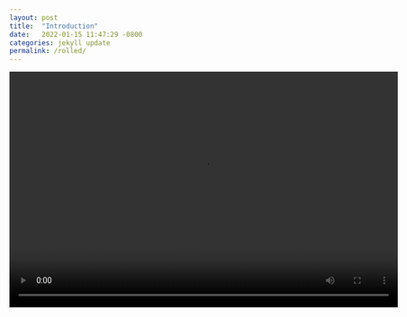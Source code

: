 ```yaml
---
layout: post
title:  "Introduction"
date:   2022-01-15 11:47:29 -0800
categories: jekyll update
permalink: /rolled/
---
```


<video src="/assets/videos/never_gonna_let_you_down.mp4" type="video/mp4" autoplay=1 controls=1 width="690" height="420"/>
